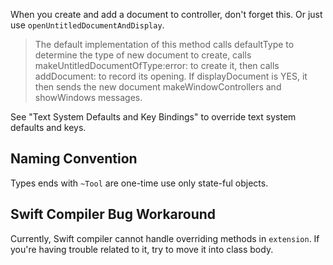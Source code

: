 

When you create and add a document to controller, don't forget this.
Or just use `openUntitledDocumentAndDisplay`.

>	The default implementation of this method calls defaultType to determine the type of new document to create, 
> 	calls makeUntitledDocumentOfType:error: to create it, then calls addDocument: to record its opening. If 
>	displayDocument is YES, it then sends the new document makeWindowControllers and showWindows messages.




See "Text System Defaults and Key Bindings" to override text system defaults and keys.



Naming Convention
-----------------
Types ends with `~Tool` are one-time use only state-ful objects.




Swift Compiler Bug Workaround
-----------------------------
Currently, Swift compiler cannot handle overriding methods in `extension`. 
If you're having trouble related to it, try to move it into class body.


















